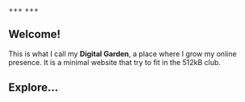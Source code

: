 +++
+++
## Welcome!

This is what I call my **Digital Garden**, a place where I grow my online presence. It is a minimal website that try to fit in the 512kB club.

## Explore...
